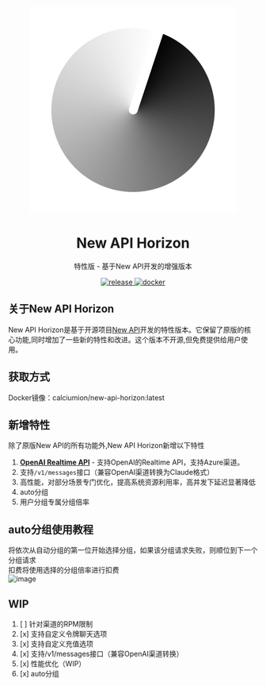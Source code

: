 <div align="center">

![new-api-horizon](https://github.com/Calcium-Ion/new-api/blob/main/web/public/logo.png)

# New API Horizon

特性版 - 基于New API开发的增强版本

<p align="center">
  <a href="https://github.com/Calcium-Ion/new-api/releases/latest">
    <img src="https://img.shields.io/github/v/release/Calcium-Ion/new-api-horizon?color=brightgreen&include_prereleases" alt="release">
  </a>
  <a href="https://hub.docker.com/r/CalciumIon/new-api-horizon/tags">
    <img src="https://img.shields.io/badge/docker-dockerHub-blue" alt="docker">
  </a>
</p>
</div>

</div>

## 关于New API Horizon

New API Horizon是基于开源项目[New API](https://github.com/Calcium-Ion/new-api)开发的特性版本。它保留了原版的核心功能,同时增加了一些新的特性和改进。这个版本不开源,但免费提供给用户使用。

## 获取方式

Docker镜像：calciumion/new-api-horizon:latest

## 新增特性

除了原版New API的所有功能外,New API Horizon新增以下特性

1. **[OpenAI Realtime API](https://platform.openai.com/docs/guides/realtime/integration)** - 支持OpenAI的Realtime API，支持Azure渠道。
2. 支持`/v1/messages`接口（兼容OpenAI渠道转换为Claude格式）
3. 高性能，对部分场景专门优化，提高系统资源利用率，高并发下延迟显著降低
4. auto分组
5. 用户分组专属分组倍率

## auto分组使用教程
将依次从自动分组的第一位开始选择分组，如果该分组请求失败，则顺位到下一个分组请求  
扣费将使用选择的分组倍率进行扣费  
![image](https://github.com/user-attachments/assets/182fa14d-e076-4f0a-994a-877db1e5c999)


## WIP

1. [ ] 针对渠道的RPM限制
2. [x] 支持自定义令牌聊天选项
3. [x] 支持自定义充值选项
4. [x] 支持/v1/messages接口（兼容OpenAI渠道转换）
5. [x] 性能优化（WIP）
6. [x] auto分组
